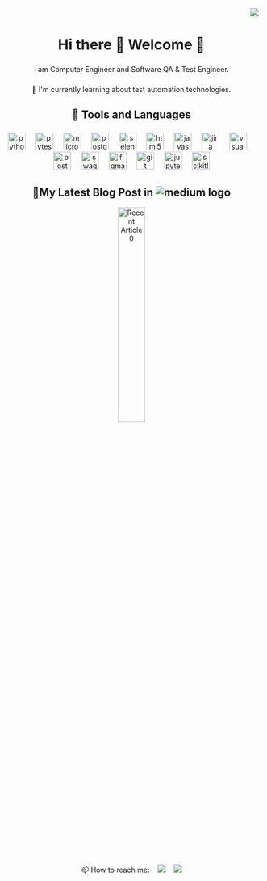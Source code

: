 <!--### Hi there 👋

**KubraIsik/KubraIsik** is a ✨ _special_ ✨ repository because its `README.md` (this file) appears on your GitHub profile.

Here are some ideas to get you started:

- 🔭 I’m currently working on ...
- 🌱 I’m currently learning ...
- 👯 I’m looking to collaborate on ...
- 🤔 I’m looking for help with ...
- 💬 Ask me about ...
- 📫 How to reach me: ...
- 😄 Pronouns: ...
- ⚡ Fun fact: ...
📝 
-->

<div align="right">
  <img src="https://visitor-badge.laobi.icu/badge?page_id=KubraIsik.KubraIsik&"  />
</div>

<h1 align="center">Hi there 👋 Welcome 💐 </h1>

###

<!--<h2 align="left">About me</h2>-->
<p align="center">I am Computer Engineer and Software QA & Test Engineer. </p>

###

<!--<p align="center"> <ul><il>🌱 I'm currently learning about test automation technologies.</i><br> <il></il> </il></ul></p>-->
<p align="center"> 🌱 I'm currently learning about test automation technologies.<br></p>

###

<h2 align="center">🧰 Tools and Languages</h2>

###

<div align="center">
  <img src="https://cdn.jsdelivr.net/gh/devicons/devicon/icons/python/python-original.svg" height="35" alt="python logo"  />
  <img width="12" />
  <img src="https://cdn.jsdelivr.net/gh/devicons/devicon/icons/pytest/pytest-original.svg" height="35" alt="pytest logo"  />
  <img width="12" />
  <img src="https://cdn.jsdelivr.net/gh/devicons/devicon/icons/microsoftsqlserver/microsoftsqlserver-plain.svg" height="35" alt="microsoftsqlserver logo"  />
  <img width="12" />
  <img src="https://cdn.jsdelivr.net/gh/devicons/devicon/icons/postgresql/postgresql-original.svg" height="35" alt="postgresql logo"  />
  <img width="12" />
  <img src="https://skillicons.dev/icons?i=selenium" height="35" alt="selenium logo"  />
  <img width="12" />
  <img src="https://cdn.jsdelivr.net/gh/devicons/devicon/icons/html5/html5-original.svg" height="35" alt="html5 logo"  />
  <img width="12" />
  <img src="https://cdn.jsdelivr.net/gh/devicons/devicon/icons/javascript/javascript-original.svg" height="35" alt="javascript logo"  />
  <img width="12" />
  <img src="https://cdn.jsdelivr.net/gh/devicons/devicon/icons/jira/jira-original.svg" height="35" alt="jira logo"  />
  <img width="12" />
  <img src="https://skillicons.dev/icons?i=visualstudio" height="35" alt="visualstudio logo"  />
  <img width="12" />
  <img src="https://skillicons.dev/icons?i=postman" height="35" alt="postman logo"  />
  <img width="12" />
  <img src="https://user-images.githubusercontent.com/25181517/186711335-a3729606-5a78-4496-9a36-06efcc74f800.png" height="35" alt="swagger logo"  />
  <img width="12" />
  <img src="https://cdn.jsdelivr.net/gh/devicons/devicon/icons/figma/figma-original.svg" height="35" alt="figma logo"  />
  <img width="12" />
  <img src="https://cdn.jsdelivr.net/gh/devicons/devicon/icons/git/git-original.svg" height="35" alt="git logo"  />
  <img width="12" />
  <img src="https://user-images.githubusercontent.com/25181517/183914128-3fc88b4a-4ac1-40e6-9443-9a30182379b7.png" height="35" alt="jupyter notebook logo"  />
  <img width="12" />
  <img src="https://skillicons.dev/icons?i=sklearn&theme=light" height="35" alt="scikitlearn logo"  />
  
</div>

### 
<h2 align="center">📝My Latest Blog Post in <img  src="https://img.shields.io/badge/Medium-12100E?style=for-the-badge&logo=medium&logoColor=white)"  alt="medium logo" /></h2>
 
<p align="center" width="100%"> 
 <a target="_blank" href="https://github-readme-medium-recent-article.vercel.app/medium/@kuisik/0"><img width="33%"  src="https://github-readme-medium-recent-article.vercel.app/medium/@kuisik/0" alt="Recent Article 0"></a>
</p>
 
<p align="center">
  📫 How to reach me: &nbsp;&nbsp;
<a href="https://www.linkedin.com/in/kubranazlihanisik/"><img src="https://img.shields.io/badge/linkedin-%230077B5.svg?&style=for-the-badge&logo=linkedin&logoColor=white" /></a>&nbsp;&nbsp;&nbsp;
<a href="mailto:kuisik@gmail.com"><img src="https://img.shields.io/badge/Gmail-D14836?style=for-the-badge&logo=gmail&logoColor=white" /></a>
</p>
    
